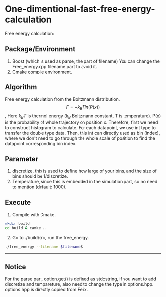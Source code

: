 # One-dimentional-fast-free-energy-calculation
Free energy calculation:
## Package/Environment
1. Boost (which is used as parse, the part of filename) You can change the Free_energy.cpp filename part to avoid it.
2. Cmake compile environment.
## Algorithm
Free energy calculation from the Boltzmann distribution.
 $$F = -k_BTln(P(x))$$,
Here $k_BT$ is thermol energy ($k_B$ Boltzmann constant, T is temperature). P(x) is the probability of whole trajectory on position x.
Therefore, first we need to construct histogram to calculate. For each datapoint, we use int type to transfer the double type data. Then, this int can directly used as bin (index), where we don't need to go through the whole scale of position to find the datapoint corresponding bin index.

## Parameter
1. discretize, this is used to define how large of your bins, and the size of bins should be 1/discretize.
2. Temperature, since this is embedded in the simulation part, so no need to mention (default: 1000).
## Execute
1. Compile with Cmake.
```bash
mkdir build
cd build & camke ..
```
2. Go to ./build/src, run the free_energy.
```bash
./free_energy --filename $filename$
```

************
## Notice
For the parse part, option.get() is defined as std::string, if you want to add discretize and tempareture, also need to change the type in options.hpp.
options.hpp is directly copied from Felix. 
